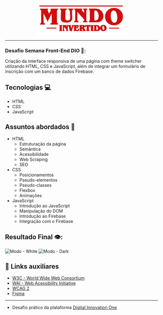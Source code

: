<p align="center">
    <img width="300" src="https://github.com/HemannB/DIO-Semana-Front-End/blob/master/assets/images/banner/logo.svg">
</p>

-------

### Desafio Semana Front-End DIO 🎯:

  Criação da interface responsiva de uma página com theme switcher utilizando HTML, CSS e JavaScript, além de integrar um formulário de inscrição com um banco de dados Firebase.

## Tecnologias 💻 
- HTML
- CSS
- JavaScript

## Assuntos abordados 💬 
- HTML
    - Estruturação da página 
    - Semântica
    - Acessibilidade
    - Web Scraping
    - SEO
- CSS
    - Posicionamentos
    - Pseudo-elementos
    - Pseudo-classes
    - Flexbox
    - Animações 
- JavaScript
    - Introdução ao JavaScript
    - Manipulação do DOM
    - Introdução ao Firebase
    - Integração com o Firebase

## Resultado Final 👁️:

 ![Modo - White](https://github.com/HemannB/Semana-Front-End---DIO/blob/master/assets/images/site/White.png?raw=true)
 ![Modo - Dark](https://github.com/HemannB/Semana-Front-End---DIO/blob/master/assets/images/site/Dark.png?raw=true)

## 🔗 Links auxiliares

- [W3C - World Wide Web Consortium](http://w3c.org)
- [WAI - Web Acessibility Initiative](https://www.w3.org/WAI/)
- [WCAG 2](https://www.w3.org/WAI/WCAG21/quickref/) 
- [Figma](https://www.figma.com/file/I3Q42CcVUziRN3iMfTrbfb/Stranger-Things?node-id=0%3A1)

***

- Desafio prático da plataforma [Digital Innovation One](https://web.digitalinnovation.one/home "Digital Innovation One")